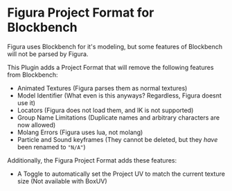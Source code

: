 # Figura Project Format for Blockbench
Figura uses Blockbench for it's modeling, but some features of Blockbench will not be parsed by Figura.

This Plugin adds a Project Format that will remove the following features from Blockbench:
* Animated Textures (Figura parses them as normal textures)
* Model Identifier (What even is this anyways? Regardless, Figura doesnt use it)
* Locators (Figura does not load them, and IK is not supported)
* Group Name Limitations (Duplicate names and arbitrary characters are now allowed)
* Molang Errors (Figura uses lua, not molang)
* Particle and Sound keyframes (They cannot be deleted, but they *have* been renamed to `"N/A"`)

Additionally, the Figura Project Format adds these features:
* A Toggle to automatically set the Project UV to match the current texture size (Not available with BoxUV)

